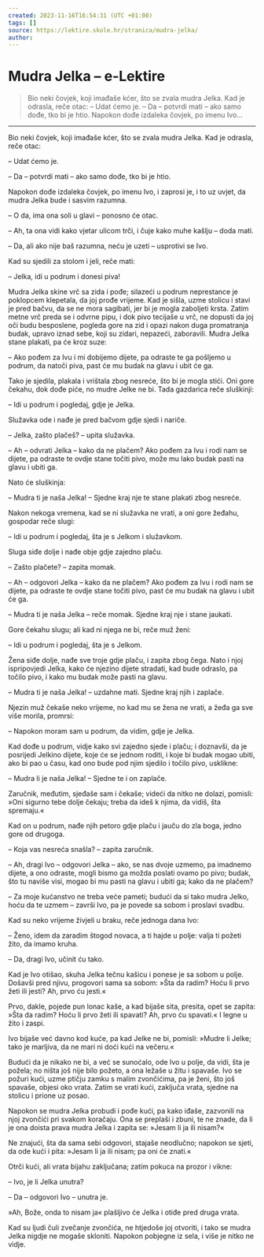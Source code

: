 ```yaml
---
created: 2023-11-16T16:54:31 (UTC +01:00)
tags: []
source: https://lektire.skole.hr/stranica/mudra-jelka/
author: 
---
```


# Mudra Jelka – e-Lektire


> Bio neki čovjek, koji imađaše kćer, što se zvala mudra Jelka. Kad je odrasla, reče otac: – Udat ćemo je. – Da – potvrdi mati – ako samo dođe, tko bi je htio. Napokon dođe izdaleka čovjek, po imenu Ivo…

---
Bio neki čovjek, koji imađaše kćer, što se zvala mudra Jelka. Kad je odrasla, reče otac:

– Udat ćemo je.

– Da – potvrdi mati – ako samo dođe, tko bi je htio.

Napokon dođe izdaleka čovjek, po imenu Ivo, i zaprosi je, i to uz uvjet, da mudra Jelka bude i sasvim razumna.

– O da, ima ona soli u glavi – ponosno će otac.

– Ah, ta ona vidi kako vjetar ulicom trči, i čuje kako muhe kašlju – doda mati.

– Da, ali ako nije baš razumna, neću je uzeti – usprotivi se Ivo.

Kad su sjedili za stolom i jeli, reče mati:

– Jelka, idi u podrum i donesi piva!

Mudra Jelka skine vrč sa zida i pođe; silazeći u podrum neprestance je poklopcem klepetala, da joj prođe vrijeme. Kad je sišla, uzme stolicu i stavi je pred bačvu, da se ne mora sagibati, jer bi je mogla zaboljeti krsta. Zatim metne vrč preda se i odvrne pipu, i dok pivo tecijaše u vrč, ne dopusti da joj oči budu besposlene, pogleda gore na zid i opazi nakon duga promatranja budak, upravo iznad sebe, koji su zidari, nepazeći, zaboravili. Mudra Jelka stane plakati, pa će kroz suze:

– Ako pođem za Ivu i mi dobijemo dijete, pa odraste te ga pošljemo u podrum, da natoči piva, past će mu budak na glavu i ubit će ga.

Tako je sjedila, plakala i vrištala zbog nesreće, što bi je mogla stići. Oni gore čekahu, dok dođe piće, no mudre Jelke ne bi. Tada gazdarica reče sluškinji:

– Idi u podrum i pogledaj, gdje je Jelka.

Služavka ode i nađe je pred bačvom gdje sjedi i nariče.

– Jelka, zašto plačeš? – upita služavka.

– Ah – odvrati Jelka – kako da ne plačem? Ako pođem za Ivu i rodi nam se dijete, pa odraste te ovdje stane točiti pivo, može mu lako budak pasti na glavu i ubiti ga.

Nato će sluškinja:

– Mudra ti je naša Jelka! – Sjedne kraj nje te stane plakati zbog nesreće.

Nakon nekoga vremena, kad se ni služavka ne vrati, a oni gore žeđahu, gospodar reče slugi:

– Idi u podrum i pogledaj, šta je s Jelkom i služavkom.

Sluga siđe dolje i nađe obje gdje zajedno plaču.

– Zašto plačete? – zapita momak.

– Ah – odgovori Jelka – kako da ne plačem? Ako pođem za Ivu i rodi nam se dijete, pa odraste te ovdje stane točiti pivo, past će mu budak na glavu i ubit će ga.

– Mudra ti je naša Jelka – reče momak. Sjedne kraj nje i stane jaukati.

Gore čekahu slugu; ali kad ni njega ne bi, reče muž ženi:

– Idi u podrum i pogledaj, šta je s Jelkom.

Žena siđe dolje, nađe sve troje gdje plaču, i zapita zbog čega. Nato i njoj ispripovjedi Jelka, kako će njezino dijete stradati, kad bude odraslo, pa točilo pivo, i kako mu budak može pasti na glavu.

– Mudra ti je naša Jelka! – uzdahne mati. Sjedne kraj njih i zaplače.

Njezin muž čekaše neko vrijeme, no kad mu se žena ne vrati, a žeđa ga sve više morila, promrsi:

– Napokon moram sam u podrum, da vidim, gdje je Jelka.

Kad dođe u podrum, vidje kako svi zajedno sjede i plaču; i doznavši, da je posrijedi Jelkino dijete, koje će se jednom roditi, i koje bi budak mogao ubiti, ako bi pao u času, kad ono bude pod njim sjedilo i točilo pivo, usklikne:

– Mudra li je naša Jelka! – Sjedne te i on zaplače.

Zaručnik, međutim, sjeđaše sam i čekaše; videći da nitko ne dolazi, pomisli: »Oni sigurno tebe dolje čekaju; treba da ideš k njima, da vidiš, šta spremaju.«

Kad on u podrum, nađe njih petoro gdje plaču i jauču do zla boga, jedno gore od drugoga.

– Koja vas nesreća snašla? – zapita zaručnik.

– Ah, dragi Ivo – odgovori Jelka – ako, se nas dvoje uzmemo, pa imadnemo dijete, a ono odraste, mogli bismo ga možda poslati ovamo po pivo; budak, što tu naviše visi, mogao bi mu pasti na glavu i ubiti ga; kako da ne plačem?

– Za moje kućanstvo ne treba veće pameti; budući da si tako mudra Jelko, hoću da te uzmem – završi Ivo, pa je povede sa sobom i proslavi svadbu.

Kad su neko vrijeme živjeli u braku, reče jednoga dana Ivo:

– Ženo, idem da zaradim štogod novaca, a ti hajde u polje: valja ti požeti žito, da imamo kruha.

– Da, dragi Ivo, učinit ću tako.

Kad je Ivo otišao, skuha Jelka tečnu kašicu i ponese je sa sobom u polje. Došavši pred njivu, progovori sama sa sobom: »Šta da radim? Hoću li prvo žeti ili jesti? Ah, prvo ću jesti.«

Prvo, dakle, pojede pun lonac kaše, a kad bijaše sita, presita, opet se zapita: »Šta da radim? Hoću li prvo žeti ili spavati? Ah, prvo ću spavati.« I legne u žito i zaspi.

Ivo bijaše već davno kod kuće, pa kad Jelke ne bi, pomisli: »Mudre li Jelke; tako je marljiva, da ne mari ni doći kući na večeru.«

Budući da je nikako ne bi, a već se sunoćalo, ode Ivo u polje, da vidi, šta je požela; no ništa još nije bilo požeto, a ona ležaše u žitu i spavaše. Ivo se požuri kući, uzme ptičju zamku s malim zvončićima, pa je ženi, što još spavaše, objesi oko vrata. Zatim se vrati kući, zaključa vrata, sjedne na stolicu i prione uz posao.

Napokon se mudra Jelka probudi i pođe kući, pa kako iđaše, zazvonili na njoj zvončići pri svakom koračaju. Ona se preplaši i zbuni, te ne znade, da li je ona doista prava mudra Jelka i zapita se: »Jesam li ja ili nisam?«

Ne znajući, šta da sama sebi odgovori, stajaše neodlučno; napokon se sjeti, da ode kući i pita: »Jesam li ja ili nisam; pa oni će znati.«

Otrči kući, ali vrata bijahu zaključana; zatim pokuca na prozor i vikne:

– Ivo, je li Jelka unutra?

– Da – odgovori Ivo – unutra je.

»Ah, Bože, onda to nisam ja« plašljivo će Jelka i otiđe pred druga vrata.

Kad su ljudi čuli zvečanje zvončića, ne htjedoše joj otvoriti, i tako se mudra Jelka nigdje ne mogaše skloniti. Napokon pobjegne iz sela, i više je nitko ne vidje.
